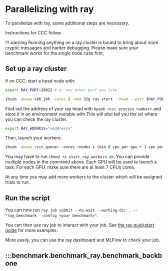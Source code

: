 # Parallelizing with ray

To parallelize with ray, some additional steps are necessary.

Instructions for CCC follow.

!!! warning
    Running anything on a ray cluster is bound to bring about more cryptic messages and harder debugging.
    Please make sure your benchmark works for the single node case first,

## Set up a ray cluster

If on CCC, start a head node with:

```sh
export RAY_PORT=20022 # or any other port you like

jbsub -queue x86_24h -cores 2 -mem 32g ray start --head --port $RAY_PORT --dashboard-port $((RAY_PORT + 1)) --include-dashboard True --dashboard-host 0.0.0.0 --object-store-memory 10000000000 --num-cpus 0 --num-gpus 0 --temp-dir /tmp
```

Find out the address of your ray head with `bpeek <ccc process number>` and store it in an environment variable with
This will also tell you the url where you can check the ray cluster.

```sh
export RAY_ADDRESS="<address>"
```

Then, launch your workers:

```sh
jbsub -queue <ccc_queue> -cores <nodes x (min 6 cpu per gpu + 1 cpu per node) + gpu> -mem <mem> ./start_ray_workers.sh -a <ray_head_ip>
```

You may have to run `chmod +x start_ray_workers.sh`.
You can provide multiple nodes in the command above. Each GPU will be used to launch a task. For each GPU, make sure there are at least 7 CPUs cores.

At any time you may add more workers to the cluster which will be assigned trials to run.

## Run the script

You can now run `ray job submit --no-wait --working-dir . -- "ray_benchmark --config <your benchmark>"`.

You can then use ray job to interact with your job. See [the ray quickstart guide](https://docs.ray.io/en/latest/cluster/running-applications/job-submission/quickstart.html) for more examples.

More easily, you can use the ray dashboard and MLFlow to check your job.
## :::benchmark.benchmark_ray.benchmark_backbone